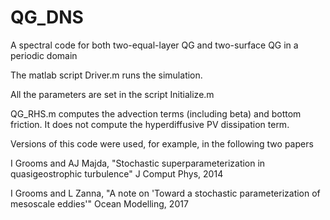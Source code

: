 # QG_DNS
A spectral code for both two-equal-layer QG and two-surface QG in a periodic domain

The matlab script Driver.m runs the simulation. 

All the parameters are set in the script Initialize.m

QG_RHS.m computes the advection terms (including beta) and bottom friction. It does not compute the hyperdiffusive PV dissipation term.

Versions of this code were used, for example, in the following two papers

I Grooms and AJ Majda, "Stochastic superparameterization in quasigeostrophic turbulence" J Comput Phys, 2014

I Grooms and L Zanna, "A note on 'Toward a stochastic parameterization of mesoscale eddies'" Ocean Modelling, 2017
